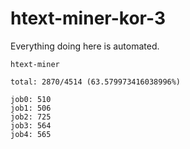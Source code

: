 # htext-miner-kor-3

Everything doing here is automated.

```
htext-miner

total: 2870/4514 (63.579973416038996%)

job0: 510
job1: 506
job2: 725
job3: 564
job4: 565
```